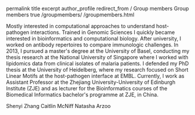 permalink	title	excerpt	author_profile	redirect_from
/
Group members
Group members
true
/groupmembers/
/groupmembers.html

Mostly interested in computational approaches to understand host-pathogen interactions. Trained in Genomic Sciences I quickly became interested in bioinformatics and computational biology. After university, I worked on antibody repertoires to compare immunologic challenges. In 2013, I pursued a master's degree at the University of Basel, conducting my thesis research at the National University of Singapore where I worked with lipidomics data from clinical isolates of malaria patients. I defended my PhD thesis at the University of Heidelberg, where my research focused on Short Linear Motifs at the host-pathogen interface at EMBL. Currently, I work as Assistant Professor at the Zhejiang University-University of Edinburgh Institute (ZJE) and as lecturer for the Bioinformatics courses of the Biomedical Informatics bachelor's programme at ZJE, in China.



Shenyi Zhang
Caitlin McNiff
Natasha Arzoo
